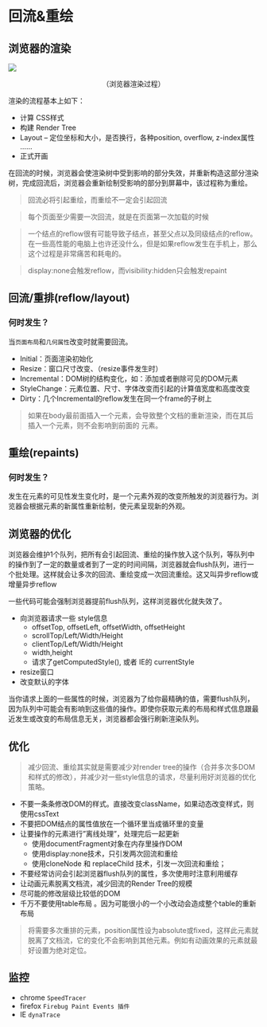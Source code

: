 # 回流&重绘

## 浏览器的渲染
![](https://ws2.sinaimg.cn/large/0069RVTdly1fu80yaspsdj31aq0f0dum.jpg)

<p style='text-align:center;'>（浏览器渲染过程）</p>

渲染的流程基本上如下：

- 计算 CSS样式
- 构建 Render Tree
- Layout – 定位坐标和大小，是否换行，各种position, overflow, z-index属性 ……
- 正式开画

在回流的时候，浏览器会使渲染树中受到影响的部分失效，并重新构造这部分渲染树，完成回流后，浏览器会重新绘制受影响的部分到屏幕中，该过程称为重绘。

> 回流必将引起重绘，而重绘不一定会引起回流

> 每个页面至少需要一次回流，就是在页面第一次加载的时候

> 一个结点的reflow很有可能导致子结点，甚至父点以及同级结点的reflow。在一些高性能的电脑上也许还没什么，但是如果reflow发生在手机上，那么这个过程是非常痛苦和耗电的。

> display:none会触发reflow，而visibility:hidden只会触发repaint

## 回流/重排(reflow/layout)

### 何时发生？

当`页面布局`和`几何属性`改变时就需要回流。

- Initial：页面渲染初始化
- Resize：窗口尺寸改变、（resize事件发生时）
- Incremental：DOM树的结构变化，如：添加或者删除可见的DOM元素
- StyleChange：元素位置、尺寸、字体改变而引起的计算值宽度和高度改变
- Dirty：几个Incremental的reflow发生在同一个frame的子树上

> 如果在body最前面插入一个元素，会导致整个文档的重新渲染，而在其后插入一个元素，则不会影响到前面的 元素。

## 重绘(repaints)

### 何时发生？

发生在元素的可见性发生变化时，是一个元素外观的改变所触发的浏览器行为。浏览器会根据元素的新属性重新绘制，使元素呈现新的外观。

## 浏览器的优化

浏览器会维护1个队列，把所有会引起回流、重绘的操作放入这个队列，等队列中的操作到了一定的数量或者到了一定的时间间隔，浏览器就会flush队列，进行一个批处理。这样就会让多次的回流、重绘变成一次回流重绘。这又叫异步reflow或增量异步reflow

一些代码可能会强制浏览器提前flush队列，这样浏览器优化就失效了。

- 向浏览器请求一些 style信息
  - offsetTop, offsetLeft, offsetWidth, offsetHeight
  - scrollTop/Left/Width/Height
  - clientTop/Left/Width/Height
  - width,height
  - 请求了getComputedStyle(), 或者 IE的 currentStyle
- resize窗口
- 改变默认的字体

当你请求上面的一些属性的时候，浏览器为了给你最精确的值，需要flush队列，因为队列中可能会有影响到这些值的操作。即使你获取元素的布局和样式信息跟最近发生或改变的布局信息无关，浏览器都会强行刷新渲染队列。

## 优化

> 减少回流、重绘其实就是需要减少对render tree的操作（合并多次多DOM和样式的修改），并减少对一些style信息的请求，尽量利用好浏览器的优化策略。

- 不要一条条修改DOM的样式。直接改变className，如果动态改变样式，则使用cssText
- 不要把DOM结点的属性值放在一个循环里当成循环里的变量
- 让要操作的元素进行”离线处理”，处理完后一起更新
  - 使用documentFragment对象在内存里操作DOM
  - 使用display:none技术，只引发两次回流和重绘
  - 使用cloneNode 和 replaceChild 技术，引发一次回流和重绘；
- 不要经常访问会引起浏览器flush队列的属性，多次使用时注意利用缓存
- 让动画元素脱离文档流，减少回流的Render Tree的规模
- 尽可能的修改层级比较低的DOM
- 千万不要使用table布局 。因为可能很小的一个小改动会造成整个table的重新布局

> 将需要多次重排的元素，position属性设为absolute或fixed，这样此元素就脱离了文档流，它的变化不会影响到其他元素。例如有动画效果的元素就最好设置为绝对定位。

## 监控

- chrome `SpeedTracer`
- firefox `Firebug Paint Events 插件`
- IE `dynaTrace`

